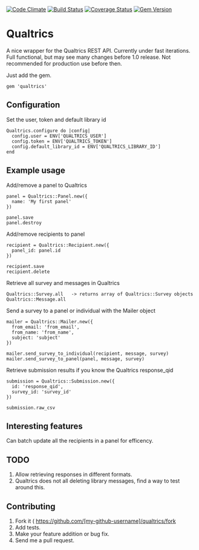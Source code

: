 [![Code Climate](https://codeclimate.com/github/sunkev/qualtrics/badges/gpa.svg)](https://codeclimate.com/github/sunkev/qualtrics) [![Build Status](https://travis-ci.org/sunkev/qualtrics.svg?branch=master)](https://travis-ci.org/sunkev/qualtrics) [![Coverage Status](https://coveralls.io/repos/sunkev/qualtrics/badge.svg)](https://coveralls.io/r/sunkev/qualtrics) [![Gem Version](https://badge.fury.io/rb/qualtrics.svg)](http://badge.fury.io/rb/qualtrics)

# Qualtrics

A nice wrapper for the Qualtrics REST API. Currently under fast iterations. 
Full functional, but may see many changes before 1.0 release. 
Not recommended for production use before then.

Just add the gem.

    gem 'qualtrics'
    
## Configuration

Set the user, token and default library id

    Qualtrics.configure do |config|
      config.user = ENV['QUALTRICS_USER']
      config.token = ENV['QUALTRICS_TOKEN']
      config.default_library_id = ENV['QUALTRICS_LIBRARY_ID']
    end

## Example usage

Add/remove a panel to Qualtrics

    panel = Qualtrics::Panel.new({
      name: 'My first panel'
    })

    panel.save
    panel.destroy
    
Add/remove recipients to panel
    
    recipient = Qualtrics::Recipient.new({
      panel_id: panel.id
    })
    
    recipient.save
    recipient.delete
    
Retrieve all survey and messages in Qualtrics
    
    Qualtrics::Survey.all   -> returns array of Qualtrics::Survey objects
    Qualtrics::Message.all
  
Send a survey to a panel or individual with the Mailer object

    mailer = Qualtrics::Mailer.new({
      from_email: 'from_email',
      from_name: 'from_name',
      subject: 'subject'
    })
  
    mailer.send_survey_to_individual(recipient, message, survey)
    mailer.send_survey_to_panel(panel, message, survey)
    
Retrieve submission results if you know the Qualtrics response_qid
  
    submission = Qualtrics::Submission.new({
      id: 'response_qid',
      survey_id: 'survey_id'
    })
    
    submission.raw_csv
    
## Interesting features

  Can batch update all the recipients in a panel for efficency.

## TODO

  1. Allow retrieving responses in different formats.
  2. Qualtrics does not all deleting library messages, find a way to test around this.
  
## Contributing

1. Fork it ( https://github.com/[my-github-username]/qualtrics/fork 
2. Add tests.
3. Make your feature addition or bug fix.
4. Send me a pull request.

